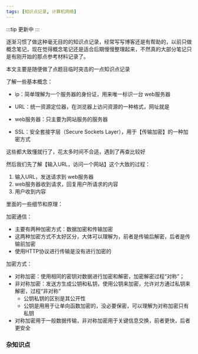 ```yaml
---
tags: [知识点记录, 计算机网络]
---
```


:::tip
更新中
:::


逐渐习惯了做这种毫无目的的知识点记录，经常写写博客还是有帮助的，以前只做概念笔记，现在觉得概念笔记还是适合后期慢慢整理起来，不然真的大部分笔记只是有刚开始的那点参考材料记录了。



本文主要是随便做了点题目临时突击的一点知识点记录



了解一些基本概念：

- ip：简单理解为一个服务器的身份证，用来唯一标识一台 web服务器
- URL：统一资源定位器，在浏览器上访问资源的一种格式，网址就是
- web服务器：只主要为网站服务的服务器



- SSL：安全套接字层（Secure Sockets Layer），用于【传输加密】的一种加密方式







这些都大致懂就行了，花太多时间不合适，遇到了再查比较好





然后我们先了解【输入URL，访问一个网站】这个大致的过程：

1. 输入URL，发送请求到 web服务器
2. web服务器收到请求，回复用户所请求的内容
3. 用户收到内容



里面的一些细节和原理：



加密通信：

- 主要有两种加密方式：数据加密和传输加密
- 这两种加密方式不太好区分，大体可以理解为，前者是传输后解密，后者是传输前加密
- 使用HTTP协议进行传输是没有进行加密的



加密方式：

- 对称加密：使用相同的密钥对数据进行加密和解密，加密解密过程“对称”；
- 非对称加密：发送方生成公钥和私钥，使用公钥来加密，允许对方通过私钥来解密，过程“非对称”
  - 公钥私钥的区别是其公开性
  - 公钥是用用于让单向函数加密的，没必要保密，可以理解为对称加密只有私钥
- 对称加密用于一般数据传输，非对称加密用于关键信息交换，前者更快，后者更安全





### 杂知识点

